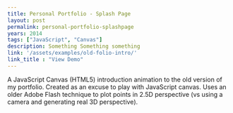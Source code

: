 ```yaml
---
title: Personal Portfolio - Splash Page
layout: post
permalink: personal-portfolio-splashpage
years: 2014
tags: ["JavaScript", "Canvas"]
description: Something Something something
link: '/assets/examples/old-folio-intro/'
link_title : "View Demo"
---
```


A JavaScript Canvas (HTML5) introduction animation to the old version of my portfolio. Created as an excuse to play with JavaScript canvas. Uses an older Adobe Flash technique to plot points in 2.5D perspective (vs using a camera and generating real 3D perspective).